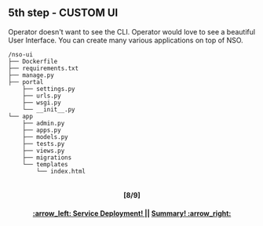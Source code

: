## 5th step - CUSTOM UI

Operator doesn't want to see the CLI. Operator would love to see a beautiful User Interface.
You can create many various applications on top of NSO.
```
/nso-ui
├── Dockerfile
├── requirements.txt
├── manage.py
├── portal
    ├── settings.py
    ├── urls.py
    ├── wsgi.py
    └── __init__.py
└── app
    ├── admin.py
    ├── apps.py
    ├── models.py
    ├── tests.py
    ├── views.py
    ├── migrations
    └── templates
        └── index.html
       
```
<h4 align="center">[8/9]</h4>
<h4 align="center"> <a href="/readme/6.md"> :arrow_left: Service Deployment! </a> || <a href="/readme/8.md"> Summary! :arrow_right: </a> </h4>
